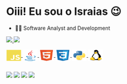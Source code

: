 # Oiii! Eu sou o Israias 😉

- 👨‍💻 Software Analyst and Development

<div>
  <a href="https://github.com/israias23/Israias">
  <img height="180em" src="https://github-readme-stats.vercel.app/api?username=israias23&show_icons=true&theme=dracula&include_all_commits=true&count_private=true"/>
  <img height="180em" src="https://github-readme-stats.vercel.app/api/top-langs/?username=israias23&layout=compact&langs_count=7&theme=dracula"/>
</div>
<div style="display: inline_block"><br>
  <img align="center" alt="israias23-Js" height="30" width="40" src="https://raw.githubusercontent.com/devicons/devicon/master/icons/javascript/javascript-plain.svg">
  <img align="center" alt="israias23-Java" height="30" width="40" src="https://raw.githubusercontent.com/devicons/devicon/master/icons/java/java-original.svg">
  <img align="center" alt="israias23-HTML" height="30" width="40" src="https://raw.githubusercontent.com/devicons/devicon/master/icons/html5/html5-original.svg">
  <img align="center" alt="israias23-CSS" height="30" width="40" src="https://raw.githubusercontent.com/devicons/devicon/master/icons/css3/css3-original.svg">
  <img align="center" alt="israias23-Python" height="30" width="40" src="https://raw.githubusercontent.com/devicons/devicon/master/icons/python/python-original.svg">
  <img align="center" alt="israias23-Linux" height="30" width="40" src="https://raw.githubusercontent.com/devicons/devicon/master/icons/linux/linux-original.svg">
</div>
  
  ##

<div> 
  <a href="https://www.youtube.com/channel/UCB3hYE2NazvENY1sSSmng0w" target="_blank"><img src="https://img.shields.io/badge/YouTube-FF0000?style=for-the-badge&logo=youtube&logoColor=white" target="_blank"></a>
  <a href="https://www.instagram.com/_israias/" target="_blank"><img src="https://img.shields.io/badge/-Instagram-%23E4405F?style=for-the-badge&logo=instagram&logoColor=white" target="_blank"></a>
  <a href = "mailto:israias.marques@gmail.com"><img src="https://img.shields.io/badge/-Gmail-%23333?style=for-the-badge&logo=gmail&logoColor=white" target="_blank"></a>
  <a href="https://www.linkedin.com/in/israias/" target="_blank"><img src="https://img.shields.io/badge/-LinkedIn-%230077B5?style=for-the-badge&logo=linkedin&logoColor=white" target="_blank"></a> 
</div>
